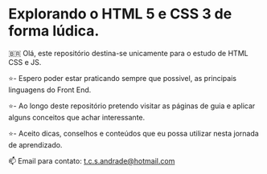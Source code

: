# Explorando o HTML 5 e CSS 3 de forma lúdica.

🇧🇷 Olá, este repositório destina-se unicamente para o estudo de HTML CSS e JS.

⭐- Espero poder estar praticando sempre que possivel, as principais linguagens do Front End.

⭐- Ao longo deste repositório pretendo visitar as páginas de guia e aplicar alguns conceitos que achar interessante.

⭐- Aceito dicas, conselhos e conteúdos que eu possa utilizar nesta jornada de aprendizado.

📫 Email para contato: t.c.s.andrade@hotmail.com


